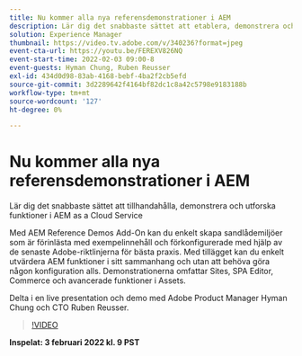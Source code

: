 ```yaml
---
title: Nu kommer alla nya referensdemonstrationer i AEM
description: Lär dig det snabbaste sättet att etablera, demonstrera och utforska funktioner som AEM as a Cloud Service med tillägget Reference Demos.
solution: Experience Manager
thumbnail: https://video.tv.adobe.com/v/340236?format=jpeg
event-cta-url: https://youtu.be/FEREXV826NQ
event-start-time: 2022-02-03 09:00-8
event-guests: Hyman Chung, Ruben Reusser
exl-id: 434d0d98-83ab-4168-bebf-4ba2f2cb5efd
source-git-commit: 3d2289642f4164bf82dc1c8a42c5798e9183188b
workflow-type: tm+mt
source-wordcount: '127'
ht-degree: 0%

---
```


# Nu kommer alla nya referensdemonstrationer i AEM

Lär dig det snabbaste sättet att tillhandahålla, demonstrera och utforska funktioner i AEM as a Cloud Service

Med AEM Reference Demos Add-On kan du enkelt skapa sandlådemiljöer som är förinlästa med exempelinnehåll och förkonfigurerade med hjälp av de senaste Adobe-riktlinjerna för bästa praxis. Med tillägget kan du enkelt utvärdera AEM funktioner i sitt sammanhang och utan att behöva göra någon konfiguration alls. Demonstrationerna omfattar Sites, SPA Editor, Commerce och avancerade funktioner i Assets.

Delta i en live presentation och demo med Adobe Product Manager Hyman Chung och CTO Ruben Reusser.

>[!VIDEO](https://video.tv.adobe.com/v/340236/?quality=12&learn=on)

**Inspelat: 3 februari 2022 kl. 9 PST**

